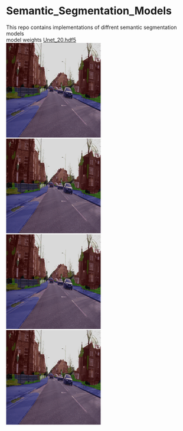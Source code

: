 # Semantic_Segmentation_Models
This repo contains implementations of diffrent semantic segmentation models<br>
model weights [Unet_20.hdf5](https://drive.google.com/file/d/1vu0wSLsWWe2LdjLL4r84qa05npGFqMWK/view?usp=sharing)<br>
![Seq05VD](https://github.com/Shehab-Mahmoud/Semantic_Segmentation_Models/blob/main/output/cars_Seq05VD.gif)
![Seq05VD](https://github.com/Shehab-Mahmoud/Semantic_Segmentation_Models/blob/main/output/cars_Seq05VD.gif)
![Seq05VD](https://github.com/Shehab-Mahmoud/Semantic_Segmentation_Models/blob/main/output/cars_Seq05VD.gif)
![Seq05VD](https://github.com/Shehab-Mahmoud/Semantic_Segmentation_Models/blob/main/output/cars_Seq05VD.gif)
